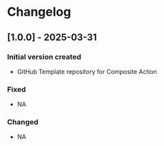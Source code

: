 # Changelog

## [1.0.0] - 2025-03-31
### Initial version created
- GitHub Template repository for Composite Action

### Fixed
- NA

### Changed
- NA